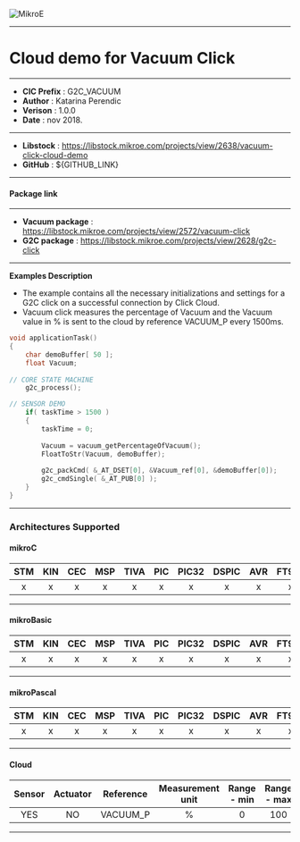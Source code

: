 ![MikroE](http://www.mikroe.com/img/designs/beta/logo_small.png)

---

# Cloud demo for Vacuum Click

---

- **CIC Prefix**  : G2C_VACUUM
- **Author**      : Katarina Perendic
- **Verison**     : 1.0.0
- **Date**        : nov 2018.

---

- **Libstock** : https://libstock.mikroe.com/projects/view/2638/vacuum-click-cloud-demo
- **GitHub**   : ${GITHUB_LINK}

---
#### Package link
---

- **Vacuum package**   : https://libstock.mikroe.com/projects/view/2572/vacuum-click
- **G2C package**       : https://libstock.mikroe.com/projects/view/2628/g2c-click

---

**Examples Description**

- The example contains all the necessary initializations and 
  settings for a G2C click on a successful connection by Click Cloud.
- Vacuum click measures the percentage of Vacuum and the Vacuum value in %
  is sent to the cloud by reference VACUUM_P every 1500ms.   


```.c
void applicationTask()
{
    char demoBuffer[ 50 ];
    float Vacuum;
	
// CORE STATE MACHINE
    g2c_process();

// SENSOR DEMO
    if( taskTime > 1500 )
    {
        taskTime = 0;
		
		Vacuum = vacuum_getPercentageOfVacuum();
        FloatToStr(Vacuum, demoBuffer);
		
        g2c_packCmd( &_AT_DSET[0], &Vacuum_ref[0], &demoBuffer[0]);
        g2c_cmdSingle( &_AT_PUB[0] );
    }
}
```
---
### Architectures Supported

#### mikroC

| STM | KIN | CEC | MSP | TIVA | PIC | PIC32 | DSPIC | AVR | FT90x |
|:-:|:-:|:-:|:-:|:-:|:-:|:-:|:-:|:-:|:-:|
| x | x | x | x | x | x | x | x | x | x |
---

#### mikroBasic

| STM | KIN | CEC | MSP | TIVA | PIC | PIC32 | DSPIC | AVR | FT90x |
|:-:|:-:|:-:|:-:|:-:|:-:|:-:|:-:|:-:|:-:|
| x | x | x | x | x | x | x | x | x | x |
---

#### mikroPascal

| STM | KIN | CEC | MSP | TIVA | PIC | PIC32 | DSPIC | AVR | FT90x |
|:-:|:-:|:-:|:-:|:-:|:-:|:-:|:-:|:-:|:-:|
| x | x | x | x | x | x | x | x | x | x |
---

#### Cloud

| Sensor | Actuator | Reference | Measurement unit | Range - min  | Range - max |
|:------:|:--------:|:-----:|:-----:|:------------:|:-----------:|
| YES | NO | VACUUM_P | % | 0 | 100 | 
---
